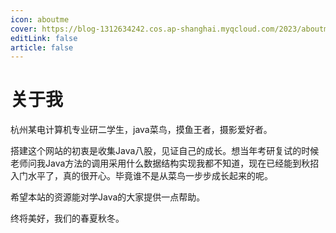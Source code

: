 ```yaml
---
icon: aboutme
cover: https://blog-1312634242.cos.ap-shanghai.myqcloud.com/2023/aboutme.jpg
editLink: false
article: false
---
```


# 关于我

杭州某电计算机专业研二学生，java菜鸟，摸鱼王者，摄影爱好者。

搭建这个网站的初衷是收集Java八股，见证自己的成长。想当年考研复试的时候老师问我Java方法的调用采用什么数据结构实现我都不知道，现在已经能到秋招入门水平了，真的很开心。毕竟谁不是从菜鸟一步步成长起来的呢。

希望本站的资源能对学Java的大家提供一点帮助。

终将美好，我们的春夏秋冬。

